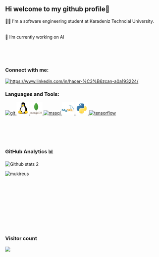 ## Hi welcome to my github profile👋

  👩‍💻 I'm a software engineering student at Karadeniz Techncial University.
   <br />    <br />    <br />
  🔭 I’m currently working on AI
 
 <br /><br />
 <br />
 


<h3 align="left">Connect with me:</h3>
<p align="left">
<a href="https://www.linkedin.com/in/hacer-%C3%B6zcan-a0a193224/" target="blank"><img align="center" src="https://raw.githubusercontent.com/rahuldkjain/github-profile-readme-generator/master/src/images/icons/Social/linked-in-alt.svg" alt="https://www.linkedin.com/in/hacer-%C3%B6zcan-a0a193224/" height="30" width="40" /></a>
</p>

<h3 align="left">Languages and Tools:</h3>
<p align="left"> <a href="https://git-scm.com/" target="_blank" rel="noreferrer"> <img src="https://www.vectorlogo.zone/logos/git-scm/git-scm-icon.svg" alt="git" width="40" height="40"/> </a>
 <a href="https://www.linux.org/" target="_blank" rel="noreferrer"> <img src="https://raw.githubusercontent.com/devicons/devicon/master/icons/linux/linux-original.svg" alt="linux" width="40" height="40"/> </a> <a href="https://www.mongodb.com/" target="_blank" rel="noreferrer"> <img src="https://raw.githubusercontent.com/devicons/devicon/master/icons/mongodb/mongodb-original-wordmark.svg" alt="mongodb" width="40" height="40"/> </a> <a href="https://www.microsoft.com/en-us/sql-server" target="_blank" rel="noreferrer"> <img src="https://www.svgrepo.com/show/303229/microsoft-sql-server-logo.svg" alt="mssql" width="40" height="40"/> </a> <a href="https://www.mysql.com/" target="_blank" rel="noreferrer"> <img src="https://raw.githubusercontent.com/devicons/devicon/master/icons/mysql/mysql-original-wordmark.svg" alt="mysql" width="40" height="40"/> </a>  <a href="https://www.python.org" target="_blank" rel="noreferrer"> <img src="https://raw.githubusercontent.com/devicons/devicon/master/icons/python/python-original.svg" alt="python" width="40" height="40"/> </a> <a href="https://www.tensorflow.org" target="_blank" rel="noreferrer"> <img src="https://www.vectorlogo.zone/logos/tensorflow/tensorflow-icon.svg" alt="tensorflow" width="40" height="40"/> </a> </p>




<br /><br /><br /><br /> 

### GitHub Analytics 📊

![Github stats 2](https://github-readme-stats.vercel.app/api?username=HacerOzcan&show_icons=true&theme=radical)

<img height="180em" align="left" src="https://github-readme-stats.vercel.app/api/top-langs?username=HacerOzcan&show_icons=true&locale=en&layout=compact&langs_count=8&theme=radical" alt="mukireus"/>

<br /><br /><br /> <br /><br /> <br /><br /> <br />




<br /> <br />
 ### Visitor count
 
<img src="https://profile-counter.glitch.me/HacerOzcan/count.svg" />
